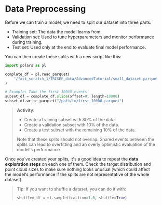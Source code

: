 # Data Preprocessing

Before we can train a model, we need to split our dataset into three parts:
- Training set: The data the model learns from.
- Validation set: Used to tune hyperparameters and monitor performance during
  training.
- Test set: Used only at the end to evaluate final model performance.

You can then create these splits with a new script like this:

```python
import polars as pl

complete_df = pl.read_parquet(
    "/fast_scratch_1/TRISEP_data/AdvancedTutorial/small_dataset.parquet"
)

# Example: Take the first 10000 events
subset_df = complete_df.slice(offset=0, length=10000)
subset_df.write_parquet("/path/to/first_10000.parquet")
```

> **Activity:**  
> - Create a training subset with 80% of the data.
> - Create a validation subset with 10% of the data.
> - Create a test subset with the remaining 10% of the data.
>
> Note that these splits should not overlap. Shared events between the splits
> can lead to overfitting and an overly optimistic evaluation of the model's
> performance.

Once you've created your splits, it's a good idea to repeat the **data
exploration steps** on each one of them. Check the target distribution and point
cloud sizes to make sure nothing looks unusual (which could affect the model's
performance if the splits are not representative of the whole dataset).

> Tip: If you want to shuffle a dataset, you can do it with:
>
> ```python
> shuffled_df = df.sample(fraction=1.0, shuffle=True)
> ```
